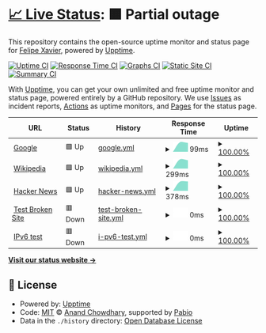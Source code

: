# [📈 Live Status](https://demo.upptime.js.org): <!--live status--> **🟧 Partial outage**

This repository contains the open-source uptime monitor and status page for [Felipe Xavier](https://demo.upptime.js.org), powered by [Upptime](https://github.com/upptime/upptime).

[![Uptime CI](https://github.com/fxaviers/server/workflows/Uptime%20CI/badge.svg)](https://github.com/fxaviers/server/actions?query=workflow%3A%22Uptime+CI%22)
[![Response Time CI](https://github.com/fxaviers/server/workflows/Response%20Time%20CI/badge.svg)](https://github.com/fxaviers/server/actions?query=workflow%3A%22Response+Time+CI%22)
[![Graphs CI](https://github.com/fxaviers/server/workflows/Graphs%20CI/badge.svg)](https://github.com/fxaviers/server/actions?query=workflow%3A%22Graphs+CI%22)
[![Static Site CI](https://github.com/fxaviers/server/workflows/Static%20Site%20CI/badge.svg)](https://github.com/fxaviers/server/actions?query=workflow%3A%22Static+Site+CI%22)
[![Summary CI](https://github.com/fxaviers/server/workflows/Summary%20CI/badge.svg)](https://github.com/fxaviers/server/actions?query=workflow%3A%22Summary+CI%22)

With [Upptime](https://upptime.js.org), you can get your own unlimited and free uptime monitor and status page, powered entirely by a GitHub repository. We use [Issues](https://github.com/fxaviers/server/issues) as incident reports, [Actions](https://github.com/fxaviers/server/actions) as uptime monitors, and [Pages](https://demo.upptime.js.org) for the status page.

<!--start: status pages-->
<!-- This summary is generated by Upptime (https://github.com/upptime/upptime) -->
<!-- Do not edit this manually, your changes will be overwritten -->
<!-- prettier-ignore -->
| URL | Status | History | Response Time | Uptime |
| --- | ------ | ------- | ------------- | ------ |
| <img alt="" src="https://icons.duckduckgo.com/ip3/www.google.com.ico" height="13"> [Google](https://www.google.com) | 🟩 Up | [google.yml](https://github.com/fxaviers/server/commits/HEAD/history/google.yml) | <details><summary><img alt="Response time graph" src="./graphs/google/response-time-week.png" height="20"> 99ms</summary><br><a href="https://fxaviers.github.io/server/history/google"><img alt="Response time 99" src="https://img.shields.io/endpoint?url=https%3A%2F%2Fraw.githubusercontent.com%2Ffxaviers%2Fserver%2FHEAD%2Fapi%2Fgoogle%2Fresponse-time.json"></a><br><a href="https://fxaviers.github.io/server/history/google"><img alt="24-hour response time 99" src="https://img.shields.io/endpoint?url=https%3A%2F%2Fraw.githubusercontent.com%2Ffxaviers%2Fserver%2FHEAD%2Fapi%2Fgoogle%2Fresponse-time-day.json"></a><br><a href="https://fxaviers.github.io/server/history/google"><img alt="7-day response time 99" src="https://img.shields.io/endpoint?url=https%3A%2F%2Fraw.githubusercontent.com%2Ffxaviers%2Fserver%2FHEAD%2Fapi%2Fgoogle%2Fresponse-time-week.json"></a><br><a href="https://fxaviers.github.io/server/history/google"><img alt="30-day response time 99" src="https://img.shields.io/endpoint?url=https%3A%2F%2Fraw.githubusercontent.com%2Ffxaviers%2Fserver%2FHEAD%2Fapi%2Fgoogle%2Fresponse-time-month.json"></a><br><a href="https://fxaviers.github.io/server/history/google"><img alt="1-year response time 99" src="https://img.shields.io/endpoint?url=https%3A%2F%2Fraw.githubusercontent.com%2Ffxaviers%2Fserver%2FHEAD%2Fapi%2Fgoogle%2Fresponse-time-year.json"></a></details> | <details><summary><a href="https://fxaviers.github.io/server/history/google">100.00%</a></summary><a href="https://fxaviers.github.io/server/history/google"><img alt="All-time uptime 100.00%" src="https://img.shields.io/endpoint?url=https%3A%2F%2Fraw.githubusercontent.com%2Ffxaviers%2Fserver%2FHEAD%2Fapi%2Fgoogle%2Fuptime.json"></a><br><a href="https://fxaviers.github.io/server/history/google"><img alt="24-hour uptime 100.00%" src="https://img.shields.io/endpoint?url=https%3A%2F%2Fraw.githubusercontent.com%2Ffxaviers%2Fserver%2FHEAD%2Fapi%2Fgoogle%2Fuptime-day.json"></a><br><a href="https://fxaviers.github.io/server/history/google"><img alt="7-day uptime 100.00%" src="https://img.shields.io/endpoint?url=https%3A%2F%2Fraw.githubusercontent.com%2Ffxaviers%2Fserver%2FHEAD%2Fapi%2Fgoogle%2Fuptime-week.json"></a><br><a href="https://fxaviers.github.io/server/history/google"><img alt="30-day uptime 100.00%" src="https://img.shields.io/endpoint?url=https%3A%2F%2Fraw.githubusercontent.com%2Ffxaviers%2Fserver%2FHEAD%2Fapi%2Fgoogle%2Fuptime-month.json"></a><br><a href="https://fxaviers.github.io/server/history/google"><img alt="1-year uptime 100.00%" src="https://img.shields.io/endpoint?url=https%3A%2F%2Fraw.githubusercontent.com%2Ffxaviers%2Fserver%2FHEAD%2Fapi%2Fgoogle%2Fuptime-year.json"></a></details>
| <img alt="" src="https://icons.duckduckgo.com/ip3/en.wikipedia.org.ico" height="13"> [Wikipedia](https://en.wikipedia.org) | 🟩 Up | [wikipedia.yml](https://github.com/fxaviers/server/commits/HEAD/history/wikipedia.yml) | <details><summary><img alt="Response time graph" src="./graphs/wikipedia/response-time-week.png" height="20"> 299ms</summary><br><a href="https://fxaviers.github.io/server/history/wikipedia"><img alt="Response time 299" src="https://img.shields.io/endpoint?url=https%3A%2F%2Fraw.githubusercontent.com%2Ffxaviers%2Fserver%2FHEAD%2Fapi%2Fwikipedia%2Fresponse-time.json"></a><br><a href="https://fxaviers.github.io/server/history/wikipedia"><img alt="24-hour response time 299" src="https://img.shields.io/endpoint?url=https%3A%2F%2Fraw.githubusercontent.com%2Ffxaviers%2Fserver%2FHEAD%2Fapi%2Fwikipedia%2Fresponse-time-day.json"></a><br><a href="https://fxaviers.github.io/server/history/wikipedia"><img alt="7-day response time 299" src="https://img.shields.io/endpoint?url=https%3A%2F%2Fraw.githubusercontent.com%2Ffxaviers%2Fserver%2FHEAD%2Fapi%2Fwikipedia%2Fresponse-time-week.json"></a><br><a href="https://fxaviers.github.io/server/history/wikipedia"><img alt="30-day response time 299" src="https://img.shields.io/endpoint?url=https%3A%2F%2Fraw.githubusercontent.com%2Ffxaviers%2Fserver%2FHEAD%2Fapi%2Fwikipedia%2Fresponse-time-month.json"></a><br><a href="https://fxaviers.github.io/server/history/wikipedia"><img alt="1-year response time 299" src="https://img.shields.io/endpoint?url=https%3A%2F%2Fraw.githubusercontent.com%2Ffxaviers%2Fserver%2FHEAD%2Fapi%2Fwikipedia%2Fresponse-time-year.json"></a></details> | <details><summary><a href="https://fxaviers.github.io/server/history/wikipedia">100.00%</a></summary><a href="https://fxaviers.github.io/server/history/wikipedia"><img alt="All-time uptime 100.00%" src="https://img.shields.io/endpoint?url=https%3A%2F%2Fraw.githubusercontent.com%2Ffxaviers%2Fserver%2FHEAD%2Fapi%2Fwikipedia%2Fuptime.json"></a><br><a href="https://fxaviers.github.io/server/history/wikipedia"><img alt="24-hour uptime 100.00%" src="https://img.shields.io/endpoint?url=https%3A%2F%2Fraw.githubusercontent.com%2Ffxaviers%2Fserver%2FHEAD%2Fapi%2Fwikipedia%2Fuptime-day.json"></a><br><a href="https://fxaviers.github.io/server/history/wikipedia"><img alt="7-day uptime 100.00%" src="https://img.shields.io/endpoint?url=https%3A%2F%2Fraw.githubusercontent.com%2Ffxaviers%2Fserver%2FHEAD%2Fapi%2Fwikipedia%2Fuptime-week.json"></a><br><a href="https://fxaviers.github.io/server/history/wikipedia"><img alt="30-day uptime 100.00%" src="https://img.shields.io/endpoint?url=https%3A%2F%2Fraw.githubusercontent.com%2Ffxaviers%2Fserver%2FHEAD%2Fapi%2Fwikipedia%2Fuptime-month.json"></a><br><a href="https://fxaviers.github.io/server/history/wikipedia"><img alt="1-year uptime 100.00%" src="https://img.shields.io/endpoint?url=https%3A%2F%2Fraw.githubusercontent.com%2Ffxaviers%2Fserver%2FHEAD%2Fapi%2Fwikipedia%2Fuptime-year.json"></a></details>
| <img alt="" src="https://icons.duckduckgo.com/ip3/news.ycombinator.com.ico" height="13"> [Hacker News](https://news.ycombinator.com) | 🟩 Up | [hacker-news.yml](https://github.com/fxaviers/server/commits/HEAD/history/hacker-news.yml) | <details><summary><img alt="Response time graph" src="./graphs/hacker-news/response-time-week.png" height="20"> 378ms</summary><br><a href="https://fxaviers.github.io/server/history/hacker-news"><img alt="Response time 378" src="https://img.shields.io/endpoint?url=https%3A%2F%2Fraw.githubusercontent.com%2Ffxaviers%2Fserver%2FHEAD%2Fapi%2Fhacker-news%2Fresponse-time.json"></a><br><a href="https://fxaviers.github.io/server/history/hacker-news"><img alt="24-hour response time 378" src="https://img.shields.io/endpoint?url=https%3A%2F%2Fraw.githubusercontent.com%2Ffxaviers%2Fserver%2FHEAD%2Fapi%2Fhacker-news%2Fresponse-time-day.json"></a><br><a href="https://fxaviers.github.io/server/history/hacker-news"><img alt="7-day response time 378" src="https://img.shields.io/endpoint?url=https%3A%2F%2Fraw.githubusercontent.com%2Ffxaviers%2Fserver%2FHEAD%2Fapi%2Fhacker-news%2Fresponse-time-week.json"></a><br><a href="https://fxaviers.github.io/server/history/hacker-news"><img alt="30-day response time 378" src="https://img.shields.io/endpoint?url=https%3A%2F%2Fraw.githubusercontent.com%2Ffxaviers%2Fserver%2FHEAD%2Fapi%2Fhacker-news%2Fresponse-time-month.json"></a><br><a href="https://fxaviers.github.io/server/history/hacker-news"><img alt="1-year response time 378" src="https://img.shields.io/endpoint?url=https%3A%2F%2Fraw.githubusercontent.com%2Ffxaviers%2Fserver%2FHEAD%2Fapi%2Fhacker-news%2Fresponse-time-year.json"></a></details> | <details><summary><a href="https://fxaviers.github.io/server/history/hacker-news">100.00%</a></summary><a href="https://fxaviers.github.io/server/history/hacker-news"><img alt="All-time uptime 100.00%" src="https://img.shields.io/endpoint?url=https%3A%2F%2Fraw.githubusercontent.com%2Ffxaviers%2Fserver%2FHEAD%2Fapi%2Fhacker-news%2Fuptime.json"></a><br><a href="https://fxaviers.github.io/server/history/hacker-news"><img alt="24-hour uptime 100.00%" src="https://img.shields.io/endpoint?url=https%3A%2F%2Fraw.githubusercontent.com%2Ffxaviers%2Fserver%2FHEAD%2Fapi%2Fhacker-news%2Fuptime-day.json"></a><br><a href="https://fxaviers.github.io/server/history/hacker-news"><img alt="7-day uptime 100.00%" src="https://img.shields.io/endpoint?url=https%3A%2F%2Fraw.githubusercontent.com%2Ffxaviers%2Fserver%2FHEAD%2Fapi%2Fhacker-news%2Fuptime-week.json"></a><br><a href="https://fxaviers.github.io/server/history/hacker-news"><img alt="30-day uptime 100.00%" src="https://img.shields.io/endpoint?url=https%3A%2F%2Fraw.githubusercontent.com%2Ffxaviers%2Fserver%2FHEAD%2Fapi%2Fhacker-news%2Fuptime-month.json"></a><br><a href="https://fxaviers.github.io/server/history/hacker-news"><img alt="1-year uptime 100.00%" src="https://img.shields.io/endpoint?url=https%3A%2F%2Fraw.githubusercontent.com%2Ffxaviers%2Fserver%2FHEAD%2Fapi%2Fhacker-news%2Fuptime-year.json"></a></details>
| <img alt="" src="https://icons.duckduckgo.com/ip3/thissitedoesnotexist.koj.co.ico" height="13"> [Test Broken Site](https://thissitedoesnotexist.koj.co) | 🟥 Down | [test-broken-site.yml](https://github.com/fxaviers/server/commits/HEAD/history/test-broken-site.yml) | <details><summary><img alt="Response time graph" src="./graphs/test-broken-site/response-time-week.png" height="20"> 0ms</summary><br><a href="https://fxaviers.github.io/server/history/test-broken-site"><img alt="Response time 0" src="https://img.shields.io/endpoint?url=https%3A%2F%2Fraw.githubusercontent.com%2Ffxaviers%2Fserver%2FHEAD%2Fapi%2Ftest-broken-site%2Fresponse-time.json"></a><br><a href="https://fxaviers.github.io/server/history/test-broken-site"><img alt="24-hour response time 0" src="https://img.shields.io/endpoint?url=https%3A%2F%2Fraw.githubusercontent.com%2Ffxaviers%2Fserver%2FHEAD%2Fapi%2Ftest-broken-site%2Fresponse-time-day.json"></a><br><a href="https://fxaviers.github.io/server/history/test-broken-site"><img alt="7-day response time 0" src="https://img.shields.io/endpoint?url=https%3A%2F%2Fraw.githubusercontent.com%2Ffxaviers%2Fserver%2FHEAD%2Fapi%2Ftest-broken-site%2Fresponse-time-week.json"></a><br><a href="https://fxaviers.github.io/server/history/test-broken-site"><img alt="30-day response time 0" src="https://img.shields.io/endpoint?url=https%3A%2F%2Fraw.githubusercontent.com%2Ffxaviers%2Fserver%2FHEAD%2Fapi%2Ftest-broken-site%2Fresponse-time-month.json"></a><br><a href="https://fxaviers.github.io/server/history/test-broken-site"><img alt="1-year response time 0" src="https://img.shields.io/endpoint?url=https%3A%2F%2Fraw.githubusercontent.com%2Ffxaviers%2Fserver%2FHEAD%2Fapi%2Ftest-broken-site%2Fresponse-time-year.json"></a></details> | <details><summary><a href="https://fxaviers.github.io/server/history/test-broken-site">100.00%</a></summary><a href="https://fxaviers.github.io/server/history/test-broken-site"><img alt="All-time uptime 100.00%" src="https://img.shields.io/endpoint?url=https%3A%2F%2Fraw.githubusercontent.com%2Ffxaviers%2Fserver%2FHEAD%2Fapi%2Ftest-broken-site%2Fuptime.json"></a><br><a href="https://fxaviers.github.io/server/history/test-broken-site"><img alt="24-hour uptime 100.00%" src="https://img.shields.io/endpoint?url=https%3A%2F%2Fraw.githubusercontent.com%2Ffxaviers%2Fserver%2FHEAD%2Fapi%2Ftest-broken-site%2Fuptime-day.json"></a><br><a href="https://fxaviers.github.io/server/history/test-broken-site"><img alt="7-day uptime 100.00%" src="https://img.shields.io/endpoint?url=https%3A%2F%2Fraw.githubusercontent.com%2Ffxaviers%2Fserver%2FHEAD%2Fapi%2Ftest-broken-site%2Fuptime-week.json"></a><br><a href="https://fxaviers.github.io/server/history/test-broken-site"><img alt="30-day uptime 100.00%" src="https://img.shields.io/endpoint?url=https%3A%2F%2Fraw.githubusercontent.com%2Ffxaviers%2Fserver%2FHEAD%2Fapi%2Ftest-broken-site%2Fuptime-month.json"></a><br><a href="https://fxaviers.github.io/server/history/test-broken-site"><img alt="1-year uptime 100.00%" src="https://img.shields.io/endpoint?url=https%3A%2F%2Fraw.githubusercontent.com%2Ffxaviers%2Fserver%2FHEAD%2Fapi%2Ftest-broken-site%2Fuptime-year.json"></a></details>
| <img alt="" src="https://icons.duckduckgo.com/ip3/null.ico" height="13"> [IPv6 test](forwardemail.net) | 🟥 Down | [i-pv6-test.yml](https://github.com/fxaviers/server/commits/HEAD/history/i-pv6-test.yml) | <details><summary><img alt="Response time graph" src="./graphs/i-pv6-test/response-time-week.png" height="20"> 0ms</summary><br><a href="https://fxaviers.github.io/server/history/i-pv6-test"><img alt="Response time 0" src="https://img.shields.io/endpoint?url=https%3A%2F%2Fraw.githubusercontent.com%2Ffxaviers%2Fserver%2FHEAD%2Fapi%2Fi-pv6-test%2Fresponse-time.json"></a><br><a href="https://fxaviers.github.io/server/history/i-pv6-test"><img alt="24-hour response time 0" src="https://img.shields.io/endpoint?url=https%3A%2F%2Fraw.githubusercontent.com%2Ffxaviers%2Fserver%2FHEAD%2Fapi%2Fi-pv6-test%2Fresponse-time-day.json"></a><br><a href="https://fxaviers.github.io/server/history/i-pv6-test"><img alt="7-day response time 0" src="https://img.shields.io/endpoint?url=https%3A%2F%2Fraw.githubusercontent.com%2Ffxaviers%2Fserver%2FHEAD%2Fapi%2Fi-pv6-test%2Fresponse-time-week.json"></a><br><a href="https://fxaviers.github.io/server/history/i-pv6-test"><img alt="30-day response time 0" src="https://img.shields.io/endpoint?url=https%3A%2F%2Fraw.githubusercontent.com%2Ffxaviers%2Fserver%2FHEAD%2Fapi%2Fi-pv6-test%2Fresponse-time-month.json"></a><br><a href="https://fxaviers.github.io/server/history/i-pv6-test"><img alt="1-year response time 0" src="https://img.shields.io/endpoint?url=https%3A%2F%2Fraw.githubusercontent.com%2Ffxaviers%2Fserver%2FHEAD%2Fapi%2Fi-pv6-test%2Fresponse-time-year.json"></a></details> | <details><summary><a href="https://fxaviers.github.io/server/history/i-pv6-test">100.00%</a></summary><a href="https://fxaviers.github.io/server/history/i-pv6-test"><img alt="All-time uptime 100.00%" src="https://img.shields.io/endpoint?url=https%3A%2F%2Fraw.githubusercontent.com%2Ffxaviers%2Fserver%2FHEAD%2Fapi%2Fi-pv6-test%2Fuptime.json"></a><br><a href="https://fxaviers.github.io/server/history/i-pv6-test"><img alt="24-hour uptime 100.00%" src="https://img.shields.io/endpoint?url=https%3A%2F%2Fraw.githubusercontent.com%2Ffxaviers%2Fserver%2FHEAD%2Fapi%2Fi-pv6-test%2Fuptime-day.json"></a><br><a href="https://fxaviers.github.io/server/history/i-pv6-test"><img alt="7-day uptime 100.00%" src="https://img.shields.io/endpoint?url=https%3A%2F%2Fraw.githubusercontent.com%2Ffxaviers%2Fserver%2FHEAD%2Fapi%2Fi-pv6-test%2Fuptime-week.json"></a><br><a href="https://fxaviers.github.io/server/history/i-pv6-test"><img alt="30-day uptime 100.00%" src="https://img.shields.io/endpoint?url=https%3A%2F%2Fraw.githubusercontent.com%2Ffxaviers%2Fserver%2FHEAD%2Fapi%2Fi-pv6-test%2Fuptime-month.json"></a><br><a href="https://fxaviers.github.io/server/history/i-pv6-test"><img alt="1-year uptime 100.00%" src="https://img.shields.io/endpoint?url=https%3A%2F%2Fraw.githubusercontent.com%2Ffxaviers%2Fserver%2FHEAD%2Fapi%2Fi-pv6-test%2Fuptime-year.json"></a></details>

<!--end: status pages-->

[**Visit our status website →**](https://demo.upptime.js.org)

## 📄 License

- Powered by: [Upptime](https://github.com/upptime/upptime)
- Code: [MIT](./LICENSE) © [Anand Chowdhary](https://anandchowdhary.com), supported by [Pabio](https://pabio.com)
- Data in the `./history` directory: [Open Database License](https://opendatacommons.org/licenses/odbl/1-0/)
